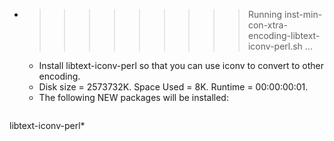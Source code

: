 * >>>>>>>>> Running inst-min-con-xtra-encoding-libtext-iconv-perl.sh ...
  * Install libtext-iconv-perl so that you can use iconv to convert to other encoding.
  * Disk size = 2573732K. Space Used = 8K. Runtime = 00:00:00:01.
  * The following NEW packages will be installed:
  ```bash
libtext-iconv-perl*
  ```
